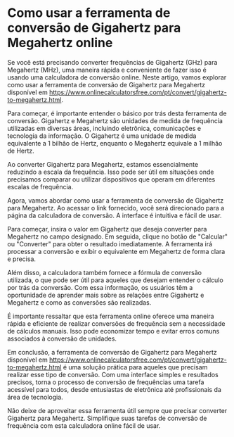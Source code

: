 Como usar a ferramenta de conversão de Gigahertz para Megahertz online
======================================================================

Se você está precisando converter frequências de Gigahertz (GHz) para Megahertz (MHz), uma maneira rápida e conveniente de fazer isso é usando uma calculadora de conversão online. Neste artigo, vamos explorar como usar a ferramenta de conversão de Gigahertz para Megahertz disponível em <https://www.onlinecalculatorsfree.com/pt/convert/gigahertz-to-megahertz.html>.

Para começar, é importante entender o básico por trás desta ferramenta de conversão. Gigahertz e Megahertz são unidades de medida de frequência utilizadas em diversas áreas, incluindo eletrônica, comunicações e tecnologia da informação. O Gigahertz é uma unidade de medida equivalente a 1 bilhão de Hertz, enquanto o Megahertz equivale a 1 milhão de Hertz.

Ao converter Gigahertz para Megahertz, estamos essencialmente reduzindo a escala da frequência. Isso pode ser útil em situações onde precisamos comparar ou utilizar dispositivos que operam em diferentes escalas de frequência.

Agora, vamos abordar como usar a ferramenta de conversão de Gigahertz para Megahertz. Ao acessar o link fornecido, você será direcionado para a página da calculadora de conversão. A interface é intuitiva e fácil de usar.

Para começar, insira o valor em Gigahertz que deseja converter para Megahertz no campo designado. Em seguida, clique no botão de "Calcular" ou "Converter" para obter o resultado imediatamente. A ferramenta irá processar a conversão e exibir o equivalente em Megahertz de forma clara e precisa.

Além disso, a calculadora também fornece a fórmula de conversão utilizada, o que pode ser útil para aqueles que desejam entender o cálculo por trás da conversão. Com essa informação, os usuários têm a oportunidade de aprender mais sobre as relações entre Gigahertz e Megahertz e como as conversões são realizadas.

É importante ressaltar que esta ferramenta online oferece uma maneira rápida e eficiente de realizar conversões de frequência sem a necessidade de cálculos manuais. Isso pode economizar tempo e evitar erros comuns associados à conversão de unidades.

Em conclusão, a ferramenta de conversão de Gigahertz para Megahertz disponível em <https://www.onlinecalculatorsfree.com/pt/convert/gigahertz-to-megahertz.html> é uma solução prática para aqueles que precisam realizar esse tipo de conversão. Com uma interface simples e resultados precisos, torna o processo de conversão de frequências uma tarefa acessível para todos, desde entusiastas de eletrônica até profissionais da área de tecnologia.

Não deixe de aproveitar essa ferramenta útil sempre que precisar converter Gigahertz para Megahertz. Simplifique suas tarefas de conversão de frequência com esta calculadora online fácil de usar.